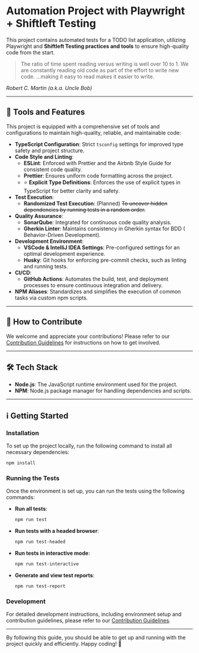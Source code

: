 # Automation Project with Playwright + Shiftleft Testing

This project contains automated tests for a TODO list application, utilizing
Playwright and **Shiftleft Testing practices and tools** to ensure high-quality
code from the
start.

> The ratio of time spent reading versus writing is well over 10 to 1. We are
> constantly reading old code as part of the effort to write new code. …making
> it
> easy to read makes it easier to write.

_Robert C. Martin (a.k.a. Uncle Bob)_

---

## 🚀 Tools and Features

This project is equipped with a comprehensive set of tools and configurations to
maintain high-quality, reliable, and maintainable code:

- **TypeScript Configuration**: Strict `tsconfig` settings for improved type
  safety and project structure.
- **Code Style and Linting**:
    - **ESLint**: Enforced with Prettier and the Airbnb Style Guide for
      consistent code quality.
    - **Prettier**: Ensures uniform code formatting across the project.
    - ⭐️ **Explicit Type Definitions**: Enforces the use of explicit types in
      TypeScript for better clarity and safety.
- **Test Execution**:
    - **Randomized Test Execution**: (Planned) ~~To uncover hidden dependencies
      by
      running tests in a random order.~~
- **Quality Assurance**:
    - **SonarQube**: Integrated for continuous code quality analysis.
    - **Gherkin Linter**: Maintains consistency in Gherkin syntax for BDD (
      Behavior-Driven Development).
- **Development Environment**:
    - **VSCode & IntelliJ IDEA Settings**: Pre-configured settings for an
      optimal development experience.
    - **Husky**: Git hooks for enforcing pre-commit checks, such as linting and
      running tests.
- **CI/CD**:
    - **GitHub Actions**: Automates the build, test, and deployment processes to
      ensure continuous integration and delivery.
- **NPM Aliases**: Standardizes and simplifies the execution of common tasks via
  custom npm scripts.

---

## 🤝 How to Contribute

We welcome and appreciate your contributions! Please refer to
our [Contribution Guidelines](docs/CONTRIBUTE-js.md) for instructions on how to
get involved.

---

## 🛠️ Tech Stack

- **Node.js**: The JavaScript runtime environment used for the project.
- **NPM**: Node.js package manager for handling dependencies and scripts.

---

## ℹ️ Getting Started

### Installation

To set up the project locally, run the following command to install all
necessary dependencies:

```bash
npm install
```

### Running the Tests

Once the environment is set up, you can run the tests using the following
commands:

- **Run all tests**:
  ```bash
  npm run test
  ```

- **Run tests with a headed browser**:
  ```bash
  npm run test-headed
  ```

- **Run tests in interactive mode**:
  ```bash
  npm run test-interactive
  ```

- **Generate and view test reports**:
  ```bash
  npm run test-report
  ```

### Development

For detailed development instructions, including environment setup and
contribution guidelines, please refer to
our [Contribution Guidelines](docs/CONTRIBUTE-js.md).

---

By following this guide, you should be able to get up and running with the
project quickly and efficiently. Happy coding! 🎉
